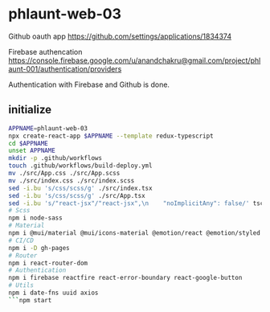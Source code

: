 # phlaunt-web-03

Github oauth app https://github.com/settings/applications/1834374

Firebase authencation https://console.firebase.google.com/u/anandchakru@gmail.com/project/phlaunt-001/authentication/providers

Authentication with Firebase and Github is done.
## initialize
```sh
APPNAME=phlaunt-web-03
npx create-react-app $APPNAME --template redux-typescript
cd $APPNAME
unset APPNAME
mkdir -p .github/workflows
touch .github/workflows/build-deploy.yml
mv ./src/App.css ./src/App.scss
mv ./src/index.css ./src/index.scss
sed -i.bu 's/css/scss/g' ./src/index.tsx
sed -i.bu 's/css/scss/g' ./src/App.tsx
sed -i.bu 's/"react-jsx"/"react-jsx",\n    "noImplicitAny": false/' tsconfig.json
# Scss
npm i node-sass
# Material
npm i @mui/material @mui/icons-material @emotion/react @emotion/styled @fontsource/roboto @mui/lab
# CI/CD
npm i -D gh-pages
# Router
npm i react-router-dom
# Authentication
npm i firebase reactfire react-error-boundary react-google-button
# Utils
npm i date-fns uuid axios
```npm start
